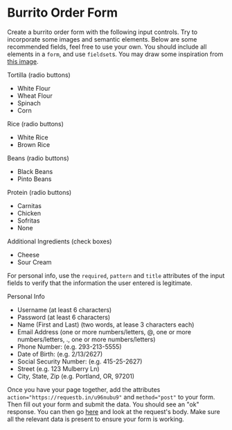

# Burrito Order Form

Create a burrito order form with the following input controls. Try to incorporate some images and semantic elements. Below are some recommended fields, feel free to use your own. You should include all elements in a `form`, and use `fieldset`s. You may draw some inspiration from [this image](burrito-order-form.png).

Tortilla (radio buttons)
- White Flour
- Wheat Flour
- Spinach
- Corn

Rice (radio buttons)
- White Rice
- Brown Rice

Beans (radio buttons)
- Black Beans
- Pinto Beans

Protein (radio buttons)
- Carnitas
- Chicken
- Sofritas
- None

Additional Ingredients (check boxes)
- Cheese
- Sour Cream

For personal info, use the `required`, `pattern` and `title` attributes of the input fields to verify that the information the user entered is legitimate.

Personal Info
- Username (at least 6 characters)
- Password (at least 6 characters)
- Name (First and Last) (two words, at lease 3 characters each)
- Email Address (one or more numbers/letters, @, one or more numbers/letters, ., one or more numbers/letters)
- Phone Number: (e.g. 293-213-5555)
- Date of Birth: (e.g. 2/13/2627)
- Social Security Number: (e.g. 415-25-2627)
- Street (e.g. 123 Mulberry Ln)
- City, State, Zip (e.g. Portland, OR, 97201)

Once you have your page together, add the attributes `action="https://requestb.in/u96nubu9"` and `method="post"` to your form. Then fill out your form and submit the data. You should see an "ok" response. You can then go [here](https://requestb.in/u96nubu9?inspect) and look at the request's body. Make sure all the relevant data is present to ensure your form is working.
